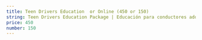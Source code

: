 ```yaml
---
title: Teen Drivers Education  or Online (450 or 150)
string: Teen Drivers Education Package | Educación para conductores adolescentes
price: 450
number: 150
---
```

